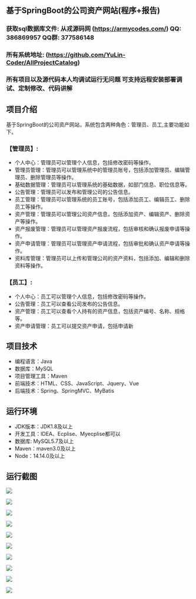 ## 基于SpringBoot的公司资产网站(程序+报告)

###  获取sql数据库文件: 从戎源码网 (https://armycodes.com/) QQ: 386869957 QQ群: 377586148
###  所有系统地址: (https://github.com/YuLin-Coder/AllProjectCatalog) 
###  所有项目以及源代码本人均调试运行无问题 可支持远程安装部署调试、定制修改、代码讲解

## 项目介绍
基于SpringBoot的公司资产网站，系统包含两种角色：管理员、员工,主要功能如下。

### 【管理员】:
- 个人中心：管理员可以管理个人信息，包括修改密码等操作。
- 管理员管理：管理员可以管理系统中的管理员账号，包括添加管理员、编辑管理员、删除管理员等操作。
- 基础数据管理：管理员可以管理系统的基础数据，如部门信息、职位信息等。
- 公告管理：管理员可以发布和管理公司的公告信息。
- 员工管理：管理员可以管理系统的员工账号，包括添加员工、编辑员工、删除员工等操作。
- 资产管理：管理员可以管理公司资产信息，包括添加资产、编辑资产、删除资产等操作。
- 资产报废管理：管理员可以管理资产报废流程，包括审核和确认报废申请等操作。
- 资产申请管理：管理员可以管理资产申请流程，包括审批和确认资产申请等操作。
- 资料库管理：管理员可以上传和管理公司的资产资料，包括添加、编辑和删除资料等操作。

### 【员工】:
- 个人中心：员工可以管理个人信息，包括修改密码等操作。
- 公告管理：员工可以查看公司发布的公告信息。
- 资产管理：员工可以查看个人持有的资产信息，包括资产编号、名称、规格等。
- 资产申请管理：员工可以提交资产申请，包括申请新

## 项目技术
- 编程语言：Java
- 数据库：MySQL
- 项目管理工具：Maven
- 前端技术：HTML、CSS、JavaScript、Jquery、Vue
- 后端技术：Spring、SpringMVC、MyBatis

## 运行环境
- JDK版本：JDK1.8及以上
- 开发工具：IDEA、Ecplise、Myecplise都可以
- 数据库: MySQL5.7及以上
- Maven：maven3.0及以上
- Node：14.14.0及以上

## 运行截图
![](screenshot/1.png)

![](screenshot/2.png)

![](screenshot/3.png)

![](screenshot/4.png)

![](screenshot/5.png)

![](screenshot/6.png)

![](screenshot/7.png)

![](screenshot/8.png)

![](screenshot/9.png)

![](screenshot/10.png)